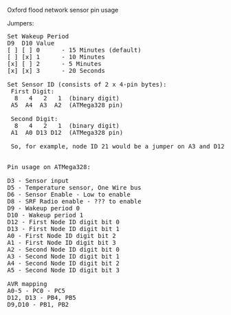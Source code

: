 Oxford flood network sensor pin usage

Jumpers:
<pre>
Set Wakeup Period
D9  D10 Value
[ ] [ ] 0      - 15 Minutes (default)
[ ] [x] 1      - 10 Minutes
[x] [ ] 2      - 5 Minutes
[x] [x] 3      - 20 Seconds

Set Sensor ID (consists of 2 x 4-pin bytes):
 First Digit:
  8   4   2   1  (binary digit)
 A5  A4  A3  A2  (ATMega328 pin)
 
 Second Digit: 
  8   4   2   1  (binary digit)
 A1  A0 D13 D12  (ATMega328 pin)
 
 So, for example, node ID 21 would be a jumper on A3 and D12.   Jumper A4&A3&A0 would make 64.


Pin usage on ATMega328:

D3 - Sensor input
D5 - Temperature sensor, One Wire bus
D6 - Sensor Enable - Low to enable
D8 - SRF Radio enable - ??? to enable
D9 - Wakeup period 0
D10 - Wakeup period 1
D12 - First Node ID digit bit 0
D13 - First Node ID digit bit 1
A0 - First Node ID digit bit 2
A1 - First Node ID digit bit 3
A2 - Second Node ID digit bit 0
A3 - Second Node ID digit bit 1
A4 - Second Node ID digit bit 2
A5 - Second Node ID digit bit 3

AVR mapping
A0-5 - PC0 - PC5
D12, D13 - PB4, PB5
D9,D10 - PB1, PB2

</pre>
